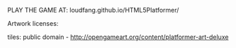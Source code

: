 PLAY THE GAME AT: loudfang.github.io/HTML5Platformer/

Artwork licenses: 

tiles: public domain - http://opengameart.org/content/platformer-art-deluxe
